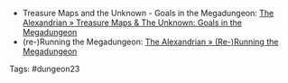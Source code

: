 
- Treasure Maps and the Unknown - Goals in the Megadungeon: [The Alexandrian » Treasure Maps & The Unknown: Goals in the Megadungeon](https://thealexandrian.net/wordpress/1900/roleplaying-games/treasure-maps-the-unknown-goals-in-the-megadungeon)
- (re-)Running the Megadungeon: [The Alexandrian » (Re-)Running the Megadungeon](https://thealexandrian.net/wordpress/5/roleplaying-games/re-running-the-megadungeon)

 Tags: #dungeon23